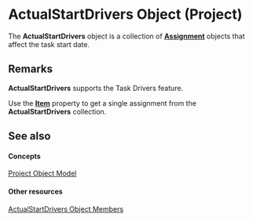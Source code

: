 
# ActualStartDrivers Object (Project)

The  **ActualStartDrivers** object is a collection of **[Assignment](bfb9a505-7818-0a86-9d4b-f19a0ff465d3.md)** objects that affect the task start date.


## Remarks

 **ActualStartDrivers** supports the Task Drivers feature.

Use the  **[Item](609846d6-7f73-f6f0-fe4e-067df0802108.md)** property to get a single assignment from the **ActualStartDrivers** collection.


## See also


#### Concepts


 [Project Object Model](900b167b-88ec-ea88-15b7-27bb90c22ac6.md)
#### Other resources


 [ActualStartDrivers Object Members](74321d0d-bbde-3f2d-50ee-bfb0c674114c.md)
